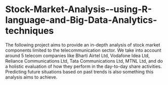 # Stock-Market-Analysis--using-R-language-and-Big-Data-Analytics-techniques
The following project aims to provide an in-depth analysis of stock market components limited to the telecommunication sector. We take into account around 5 telecom companies like Bharti Airtel Ltd, Vodafone Idea Ltd, Reliance Communications Ltd, Tata Communications Ltd, MTNL Ltd, and do a holistic evaluation of how they perform in the day-to-day share activities. Predicting future situations based on past trends is also something this analysis aims to achieve.
